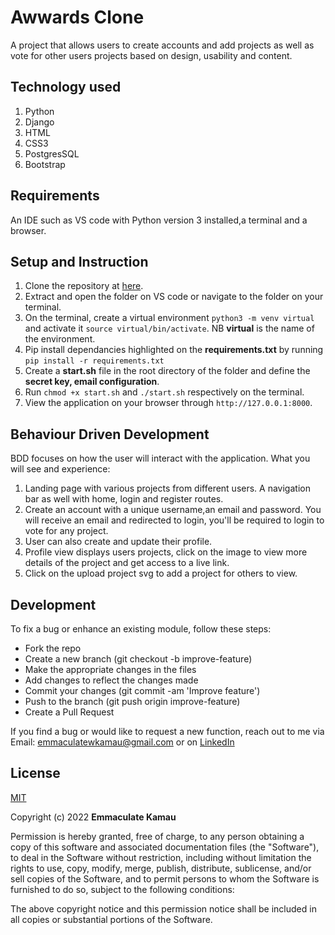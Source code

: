 # Awwards Clone

A project that allows users to create accounts and add projects as well as vote for other users projects based on design, usability and content.

## Technology used
1. Python
2. Django
3. HTML
4. CSS3
5. PostgresSQL
6. Bootstrap

## Requirements
An IDE such as VS code with Python version 3 installed,a terminal and a browser. 

## Setup and Instruction
1. Clone the repository at [here](https://github.com/emmakamau/AwwardsClone.git).
2. Extract and open the folder on VS code or navigate to the folder on your terminal.
3. On the terminal, create a virtual environment `python3 -m venv virtual` and activate it `source virtual/bin/activate`. NB **virtual** is the name of the environment.
4. Pip install dependancies highlighted on the **requirements.txt** by running `pip install -r requirements.txt`
5. Create a **start.sh** file in the root directory of the folder and define the **secret key, email configuration**.
6. Run `chmod +x start.sh` and `./start.sh` respectively on the terminal.
7. View the application on your browser through `http://127.0.0.1:8000`.

## Behaviour Driven Development
BDD focuses on how the user will interact with the application. What you will see and experience:

1. Landing page with various projects from different users. A navigation bar as well with home, login and register routes.
2. Create an account with a unique username,an email and password. You will receive an email and redirected to login, you'll be required to login to vote for any project.
3. User can also create and update their profile.
4. Profile view displays users projects, click on the image to view more details of the project and get access to a live link.
5. Click on the upload project svg to add a project for others to view.

## Development
To fix a bug or enhance an existing module, follow these steps:
- Fork the repo
- Create a new branch (git checkout -b improve-feature)
- Make the appropriate changes in the files
- Add changes to reflect the changes made
- Commit your changes (git commit -am 'Improve feature')
- Push to the branch (git push origin improve-feature)
- Create a Pull Request

If you find a bug or would like to request a new function, reach out to me via Email: emmaculatewkamau@gmail.com or on [LinkedIn](https://www.linkedin.com/in/emmaculate-k-987353104/)

## License

[MIT](https://choosealicense.com/licenses/mit/)

Copyright (c) 2022 **Emmaculate Kamau**

Permission is hereby granted, free of charge, to any person obtaining a copy of this software and associated documentation files (the "Software"), to deal in the Software without restriction, including without limitation the rights to use, copy, modify, merge, publish, distribute, sublicense, and/or sell copies of the Software, and to permit persons to whom the Software is furnished to do so, subject to the following conditions:

The above copyright notice and this permission notice shall be included in all copies or substantial portions of the Software.